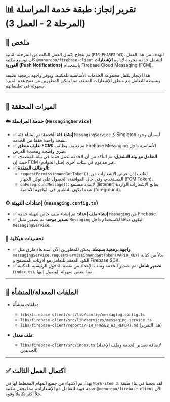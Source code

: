 # 📊 تقرير إنجاز: طبقة خدمة المراسلة (المرحلة 2 - العمل 3)

## 📝 ملخص

تم بنجاح إكمال العمل الثالث من المرحلة الثانية (`FIR-PHASE2-W3`). الهدف من هذا العمل كان توسيع مكتبة `@monorepo/firebase-client` لتشمل خدمة مجردة لإدارة **الإشعارات الفورية (Push Notifications)** باستخدام Firebase Cloud Messaging (FCM).

هذا الإنجاز يكمل مجموعة الخدمات الأساسية للمكتبة، ويوفر واجهة برمجية نظيفة وبسيطة للتعامل مع منطق الإشعارات المعقد، مما يمكن المطورين من دمج هذه الميزة بسهولة في تطبيقاتهم.

---

## 🚀 الميزات المحققة

### ☁️ خدمة المراسلة (`MessagingService`)
- ✅ **إنشاء فئة الخدمة:** تم إنشاء فئة `MessagingService` كـ Singleton لضمان وجود نسخة واحدة فقط من الخدمة.
- ✅ **تغليف منطق FCM:** تم تغليف وظائف Firebase Messaging الأساسية داخل طرق واضحة ومحددة الغرض.
- ✅ **التعامل مع بيئة التشغيل:** تم التأكد من أن الخدمة تعمل فقط في بيئة المتصفح، حيث إن FCM غير مدعوم في بيئات أخرى (مثل الخوادم).
- ✅ **الوظائف المنفذة:**
    - `requestPermissionAndGetToken()`: لطلب إذن عرض الإشعارات من المستخدم، وفي حال الموافقة، الحصول على توكن الجهاز (FCM Token).
    - `onForegroundMessage()`: لإعداد مستمع (listener) يعالج الإشعارات الواردة عندما يكون التطبيق في الواجهة الأمامية (foreground).

### ⚙️ إعدادات التهيئة (`messaging.config.ts`)
- ✅ **إنشاء ملف إعداد:** تم إنشاء ملف خاص لتهيئة خدمة `Messaging` من Firebase.
- ✅ **تصدير موحد:** تم تصدير مثيل `Messaging` ليكون متاحًا للاستخدام داخل `MessagingService`.

### 🧩 تحسينات هيكلية
- ✅ **واجهة برمجية بسيطة:** يمكن للمطورين الآن استدعاء طرق مثل `messagingService.requestPermissionAndGetToken(VAPID_KEY)` بدلاً من كتابة الكود المعقد للتعامل مع أذونات المتصفح و Firebase SDK.
- ✅ **تصدير شامل:** تم تصدير الخدمة وملف الإعداد من نقطة الدخول الرئيسية للمكتبة (`index.ts`)، مما يضمن سهولة الوصول إليها.

---

## 📁 الملفات المعدلة/المنشأة

- **ملفات منشأة:**
  - `libs/firebase-client/src/lib/config/messaging.config.ts`
  - `libs/firebase-client/src/lib/services/messaging.service.ts`
  - `libs/firebase-client/reports/FIR_PHASE2_W3_REPORT.md` (هذا التقرير)

- **ملف معدل:**
  - `libs/firebase-client/src/index.ts` (لإضافة تصدير الخدمة وملف الإعداد الجديدين)

---

## ✅ اكتمال العمل الثالث

بهذا، تم الانتهاء من جميع المهام المخطط لها في `Work-item 3`. لقد نجحنا في بناء طبقة خدمة قوية للتعامل مع الإشعارات، مما يجعل مكتبة `@monorepo/firebase-client` الآن حلاً أكثر تكاملاً وقوة.